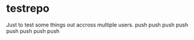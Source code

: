 testrepo
========

Just to test some things out accross multiple users.
push
push
push
push
push
push
push
push
